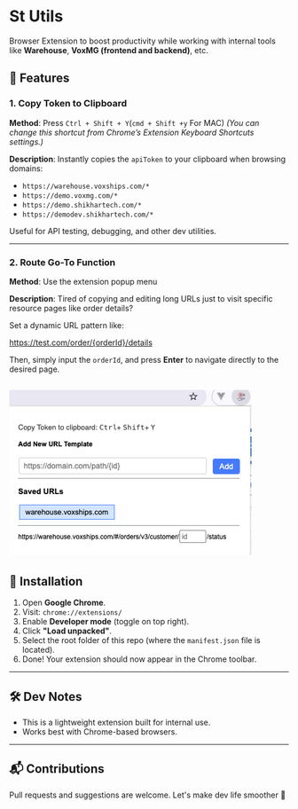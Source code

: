 # St Utils

Browser Extension to boost productivity while working with internal tools like **Warehouse**, **VoxMG (frontend and backend)**, etc.

## 🚀 Features

### 1. Copy Token to Clipboard
**Method**: Press `Ctrl + Shift + Y`(`cmd + Shift +y` For MAC)
*(You can change this shortcut from Chrome’s Extension Keyboard Shortcuts settings.)*


**Description**:
Instantly copies the `apiToken` to your clipboard when browsing domains:

- `https://warehouse.voxships.com/*`
- `https://demo.voxmg.com/*`
- `https://demo.shikhartech.com/*`
- `https://demodev.shikhartech.com/*`

Useful for API testing, debugging, and other dev utilities.

---

### 2. Route Go-To Function
**Method**: Use the extension popup menu

**Description**:
Tired of copying and editing long URLs just to visit specific resource pages like order details?

Set a dynamic URL pattern like:

https://test.com/order/{orderId}/details

Then, simply input the `orderId`, and press **Enter** to navigate directly to the desired page.

![alt text](image.png)
---

## 🧩 Installation

1. Open **Google Chrome**.
2. Visit: `chrome://extensions/`
3. Enable **Developer mode** (toggle on top right).
4. Click **"Load unpacked"**.
5. Select the root folder of this repo (where the `manifest.json` file is located).
6. Done! Your extension should now appear in the Chrome toolbar.



---

## 🛠️ Dev Notes

- This is a lightweight extension built for internal use.
- Works best with Chrome-based browsers.

---


## 📬 Contributions

Pull requests and suggestions are welcome. Let's make dev life smoother 🚀